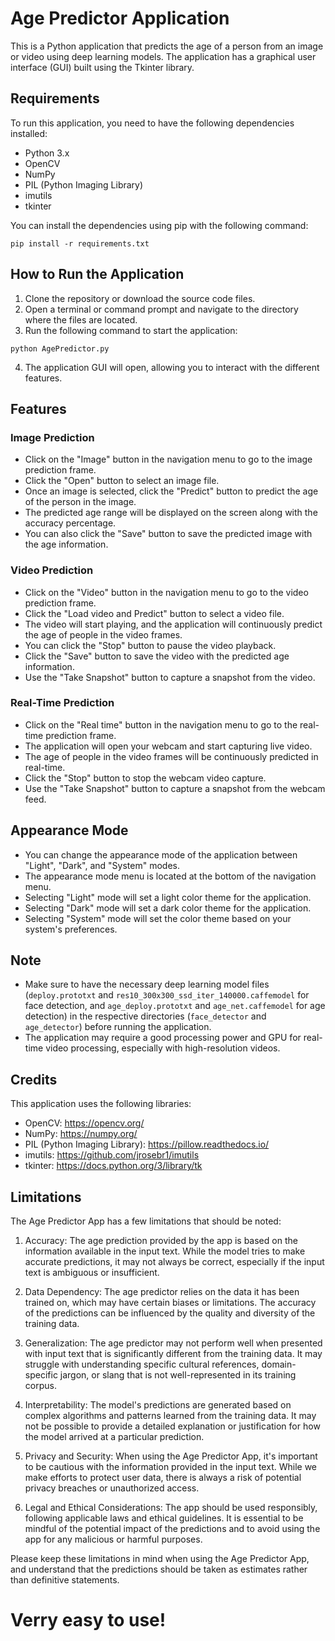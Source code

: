 # Age Predictor Application

This is a Python application that predicts the age of a person from an image or video using deep learning models. The application has a graphical user interface (GUI) built using the Tkinter library.

## Requirements

To run this application, you need to have the following dependencies installed:

- Python 3.x
- OpenCV
- NumPy
- PIL (Python Imaging Library)
- imutils
- tkinter

You can install the dependencies using pip with the following command:

```
pip install -r requirements.txt
```

## How to Run the Application

1. Clone the repository or download the source code files.
2. Open a terminal or command prompt and navigate to the directory where the files are located.
3. Run the following command to start the application:

```
python AgePredictor.py
```

4. The application GUI will open, allowing you to interact with the different features.

## Features

### Image Prediction

- Click on the "Image" button in the navigation menu to go to the image prediction frame.
- Click the "Open" button to select an image file.
- Once an image is selected, click the "Predict" button to predict the age of the person in the image.
- The predicted age range will be displayed on the screen along with the accuracy percentage.
- You can also click the "Save" button to save the predicted image with the age information.

### Video Prediction

- Click on the "Video" button in the navigation menu to go to the video prediction frame.
- Click the "Load video and Predict" button to select a video file.
- The video will start playing, and the application will continuously predict the age of people in the video frames.
- You can click the "Stop" button to pause the video playback.
- Click the "Save" button to save the video with the predicted age information.
- Use the "Take Snapshot" button to capture a snapshot from the video.

### Real-Time Prediction

- Click on the "Real time" button in the navigation menu to go to the real-time prediction frame.
- The application will open your webcam and start capturing live video.
- The age of people in the video frames will be continuously predicted in real-time.
- Click the "Stop" button to stop the webcam video capture.
- Use the "Take Snapshot" button to capture a snapshot from the webcam feed.

## Appearance Mode

- You can change the appearance mode of the application between "Light", "Dark", and "System" modes.
- The appearance mode menu is located at the bottom of the navigation menu.
- Selecting "Light" mode will set a light color theme for the application.
- Selecting "Dark" mode will set a dark color theme for the application.
- Selecting "System" mode will set the color theme based on your system's preferences.

## Note

- Make sure to have the necessary deep learning model files (`deploy.prototxt` and `res10_300x300_ssd_iter_140000.caffemodel` for face detection, and `age_deploy.prototxt` and `age_net.caffemodel` for age detection) in the respective directories (`face_detector` and `age_detector`) before running the application.
- The application may require a good processing power and GPU for real-time video processing, especially with high-resolution videos.

## Credits

This application uses the following libraries:

- OpenCV: https://opencv.org/
- NumPy: https://numpy.org/
- PIL (Python Imaging Library): https://pillow.readthedocs.io/
- imutils: https://github.com/jrosebr1/imutils
- tkinter: https://docs.python.org/3/library/tk

## Limitations

The Age Predictor App has a few limitations that should be noted:

1. Accuracy: The age prediction provided by the app is based on the information available in the input text. While the model tries to make accurate predictions, it may not always be correct, especially if the input text is ambiguous or insufficient.

2. Data Dependency: The age predictor relies on the data it has been trained on, which may have certain biases or limitations. The accuracy of the predictions can be influenced by the quality and diversity of the training data.

3. Generalization: The age predictor may not perform well when presented with input text that is significantly different from the training data. It may struggle with understanding specific cultural references, domain-specific jargon, or slang that is not well-represented in its training corpus.

4. Interpretability: The model's predictions are generated based on complex algorithms and patterns learned from the training data. It may not be possible to provide a detailed explanation or justification for how the model arrived at a particular prediction.

5. Privacy and Security: When using the Age Predictor App, it's important to be cautious with the information provided in the input text. While we make efforts to protect user data, there is always a risk of potential privacy breaches or unauthorized access.

6. Legal and Ethical Considerations: The app should be used responsibly, following applicable laws and ethical guidelines. It is essential to be mindful of the potential impact of the predictions and to avoid using the app for any malicious or harmful purposes.

Please keep these limitations in mind when using the Age Predictor App, and understand that the predictions should be taken as estimates rather than definitive statements.

# Verry easy to use!
